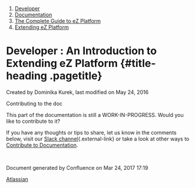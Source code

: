1.  <span>[Developer](index.html)</span>
2.  <span>[Documentation](Documentation_31429504.html)</span>
3.  <span>[The Complete Guide to eZ
    Platform](The-Complete-Guide-to-eZ-Platform_31429526.html)</span>
4.  <span>[Extending eZ
    Platform](Extending-eZ-Platform_31429689.html)</span>

<span id="title-text"> Developer : An Introduction to Extending eZ Platform </span> {#title-heading .pagetitle}
===================================================================================

Created by <span class="author"> Dominika Kurek</span>, last modified on
May 24, 2016

Contributing to the doc

<span
class="aui-icon aui-icon-small aui-iconfont-approve confluence-information-macro-icon"></span>
This part of the documentation is still a <span
class="status-macro aui-lozenge aui-lozenge-current">WORK-IN-PROGRESS</span>.
Would you like to contribute to it?

If you have any thoughts or tips to share, let us know in the comments
below, visit our [Slack
channel](http://ez-community-on-slack.herokuapp.com/){.external-link} or
take a look at other ways to [Contribute to
Documentation](Contribute-to-Documentation_31429594.html).

 

Document generated by Confluence on Mar 24, 2017 17:19

[Atlassian](http://www.atlassian.com/)


